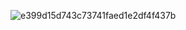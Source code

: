 ![e399d15d743c73741faed1e2df4f437b](https://github.com/user-attachments/assets/b16ed35a-c646-4d8b-98f4-d5866c375173)

